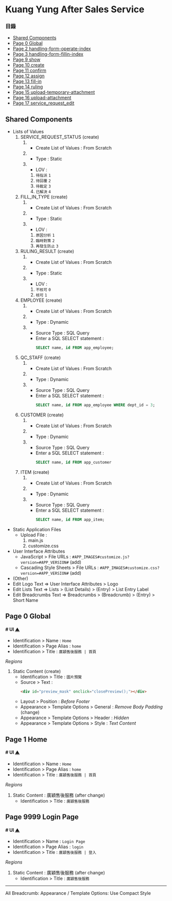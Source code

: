 # Kuang Yung After Sales Service <a id="top"/>

### **目錄**
 * [Shared Components](#shared-components)
 * [Page 0 Global](#page-0-global)
 * [Page 2 handling-form-operate-index][2]
 * [Page 3 handling-form-fillin-index][3]
 * [Page 9 show][9]
 * [Page 10 create][10]
 * [Page 11 confirm][11]
 * [Page 12 assign][12]
 * [Page 13 fill-in][13]
 * [Page 14 ruling][14]
 * [Page 15 upload-temporary-attachment][15]
 * [Page 16 upload-attachment][16]
 * [Page 17 service_request_edit][17]

[top]: #top       "Go Top"
[2]: ./page2.md    "Go Page 2"
[3]: ./page3.md    "Go Page 3"
[9]: ./page9.md    "Go Page 9"
[10]: ./page10.md  "Go Page 10"
[11]: ./page11.md  "Go Page 11"
[12]: ./page12.md  "Go Page 12"
[13]: ./page13.md  "Go Page 13"
[14]: ./page14.md  "Go Page 14"
[15]: ./page15.md  "Go Page 15"
[16]: ./page16.md  "Go Page 16"
[17]: ./page17.md  "Go Page 17"

## Shared Components
* Lists of Values
  1. SERVICE_REQUEST_STATUS (create)
     1. * Create List of Values : From Scratch
     1. * Type : Static
     1. * LOV :
        1. `待指派` `1`
        1. `待回覆` `2`
        1. `待裁定` `3`
        1. `已解決` `4`
  1. FILL_IN_TYPE (create)
     1. * Create List of Values : From Scratch
     1. * Type : Static
     1. * LOV :
        1. `原因分析` `1`
        1. `臨時對策` `2`
        1. `再發生防止` `3`
  1. RULING_RESULT (create)
     1. * Create List of Values : From Scratch
     1. * Type : Static
     1. * LOV :
        1. `不核可` `0`
        1. `核可` `1`
  1. EMPLOYEE (create)
     1. * Create List of Values : From Scratch
     1. * Type : Dynamic
     1. * Source Type : SQL Query
        * Enter a SQL SELECT statement :
          ```sql
          SELECT name, id FROM app_employee;
          ```
  1. QC_STAFF (create)
     1. * Create List of Values : From Scratch
     1. * Type : Dynamic
     1. * Source Type : SQL Query
        * Enter a SQL SELECT statement :
          ```sql
          SELECT name, id FROM app_employee WHERE dept_id = 3;
          ```
  1. CUSTOMER (create)
     1. * Create List of Values : From Scratch
     1. * Type : Dynamic
     1. * Source Type : SQL Query
        * Enter a SQL SELECT statement :
          ```sql
          SELECT name, id FROM app_customer
          ```
  1. ITEM (create)
     1. * Create List of Values : From Scratch
     1. * Type : Dynamic
     1. * Source Type : SQL Query
        * Enter a SQL SELECT statement :
          ```sql
          SELECT name, id FROM app_item;
          ```
* Static Application Files
  * Upload File :
    1. main.js
    1. customize.css
* User Interface Attributes
  * JavaScript > File URLs : `#APP_IMAGES#customize.js?version=#APP_VERSION#` (add)
  * Cascading Style Sheets > File URLs : `#APP_IMAGES#customize.css?version=#APP_VERSION#` (add)
* (Other)
* Edit Logo Text => User Interface Attributes > Logo
* Edit Lists Text => Lists > (List Details) > (Entry) > List Entry Label
* Edit Breadcrumbs Text => Breadcrumbs > (Breadcrumb) > (Entry) > Short Name

## Page 0 Global

#### **# UI** [▲][top]
* Identification > Name : `Home`
* Identification > Page Alias : `home`
* Identification > Title : `廣穎售後服務 | 首頁`

*Regions*
1. Static Content (create)
   * Identification > Title : `圖片預覽`
   * Source > Text :
     ```html
     <div id="preview_mask" onclick="closePreview();"></div>
     ```
   * Layout > Position : *Before Footer*
   * Appearance > Template Options > General : *Remove Body Padding* (change)
   * Appearance > Template Options > Header : *Hidden*
   * Appearance > Template Options > Style : *Text Content*

## Page 1 Home

#### **# UI** [▲][top]
* Identification > Name : `Home`
* Identification > Page Alias : `home`
* Identification > Title : `廣穎售後服務 | 首頁`

*Regions*
1. Static Content : 廣穎售後服務 (after change)
   * Identification > Title : `廣穎售後服務`

## Page 9999 Login Page

#### **# UI** [▲][top]
* Identification > Name : `Login Page`
* Identification > Page Alias : `login`
* Identification > Title : `廣穎售後服務 | 登入`

*Regions*
1. Static Content : 廣穎售後服務 (after change)
   * Identification > Title : `廣穎售後服務`

---
All Breadcrumb: Appearance / Template Options: Use Compact Style

